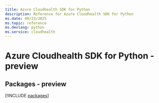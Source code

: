 ```yaml
---
title: Azure Cloudhealth SDK for Python
description: Reference for Azure Cloudhealth SDK for Python
ms.date: 09/23/2025
ms.topic: reference
ms.devlang: python
ms.service: cloudhealth
---
```

# Azure Cloudhealth SDK for Python - preview
## Packages - preview
[!INCLUDE [packages](cloudhealth-index.md)]